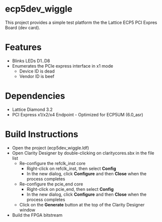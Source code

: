 # ecp5dev_wiggle

This project provides a simple test platform the the Lattice ECP5 PCI Expres Board (dev card).

# Features
* Blinks LEDs D1..D8
* Enumerates the PCIe express interface in x1 mode
  * Device ID is dead
  * Vendor ID is beef

# Dependencies
* Lattice Diamond 3.2
* PCI Express x1/x2/x4 Endpoint - Optimized for ECP5UM (6.0_asr)

# Build Instructions
* Open the project (ecp5dev_wiggle.ldf)
* Open Clarity Designer by double-clicking on claritycores.sbx in the file list
  * Re-configure the refclk_inst core
    * Right-click on refclk_inst, then select **Config**
    * In the new dialog, click **Configure** and then **Close** when the process completes
  * Re-configure the pcie_end core
    * Right-click on pcie_end, then select **Config**
    * In the new dialog, click **Configure** and then **Close** when the process completes
  * Click on the **Generate** button at the top of the Clarity Designer window
* Build the FPGA bitstream
